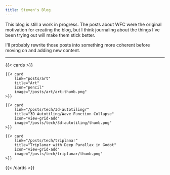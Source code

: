 ```yaml
---
title: Steven's Blog
---
```


This blog is still a work in progress. The posts about WFC were the original
motivation for creating the blog, but I think journaling about the things I've
been trying out will make them stick better.

I'll probably rewrite those posts into something more coherent before moving on
and adding new content.

---

{{< cards >}}

    {{< card
        link="posts/art"
        title="Art"
        icon="pencil"
        image="/posts/art/art-thumb.png" 
    >}}

    {{< card 
        link="/posts/tech/3d-autotiling/" 
        title="3D Autotiling/Wave Function Collapse" 
        icon="view-grid-add" 
        image="/posts/tech/3d-autotiling/thumb.png" 
    >}}

    {{< card 
        link="/posts/tech/triplanar" 
        title="Triplanar with Deep Parallax in Godot" 
        icon="view-grid-add" 
        image="/posts/tech/triplanar/thumb.png" 
    >}}

{{< /cards >}}
